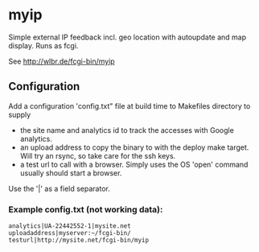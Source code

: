 # myip
Simple external IP feedback incl. geo location with autoupdate and map display. Runs as fcgi.

See http://wlbr.de/fcgi-bin/myip

## Configuration

Add a configuration 'config.txt" file at build time to Makefiles directory to supply 

   - the site name and analytics id to track the accesses with Google analytics.
   - an upload address to copy the binary to with the deploy make target. Will try an rsync, so take care for the ssh keys.
   - a test url to call with a browser. Simply uses the OS 'open' command usually should start a browser.

Use the '|' as a field separator.

### Example config.txt (not working data):

    analytics|UA-22442552-1|mysite.net
    uploadaddress|myserver:~/fcgi-bin/
    testurl|http://mysite.net/fcgi-bin/myip 
    

